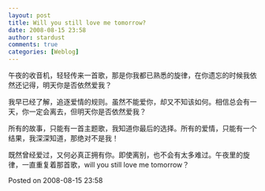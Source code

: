 ```yaml
---
layout: post
title: Will you still love me tomorrow?
date: 2008-08-15 23:58
author: stardust
comments: true
categories: [Weblog]
---
```

午夜的收音机，轻轻传来一首歌，那是你我都已熟悉的旋律，在你遗忘的时候我依然还记得，明天你是否依然爱我？

我早已经了解，追逐爱情的规则。虽然不能爱你，却又不知该如何。相信总会有一天，你一定会离去，但明天你是否依然爱我？

所有的故事，只能有一首主题歌，我知道你最后的选择。所有的爱情，只能有一个结果，我深深知道，那绝对不是我！

既然曾经爱过，又何必真正拥有你。即使离别，也不会有太多难过。午夜里的旋律，一直重复着那首歌，will you still love me tomorrow？

Posted on 2008-08-15 23:58
